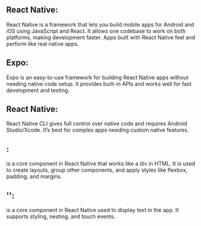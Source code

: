 ## React Native:
React Native is a framework that lets you build mobile apps for Android and iOS using JavaScript and React. It allows one codebase to work on both platforms, making development faster. Apps built with React Native feel and perform like real native apps. 

## Expo:
Expo is an easy-to-use framework for building React Native apps without needing native code setup. It provides built-in APIs and works well for fast development and testing.

## React Native:
React Native CLI gives full control over native code and requires Android Studio/Xcode. It’s best for complex apps needing custom native features.

## <View/>:
<View /> is a core component in React Native that works like a div in HTML. It is used to create layouts, group other components, and apply styles like flexbox, padding, and margins.

## '<Text/>':
<Text /> is a core component in React Native used to display text in the app. It supports styling, nesting, and touch events.
